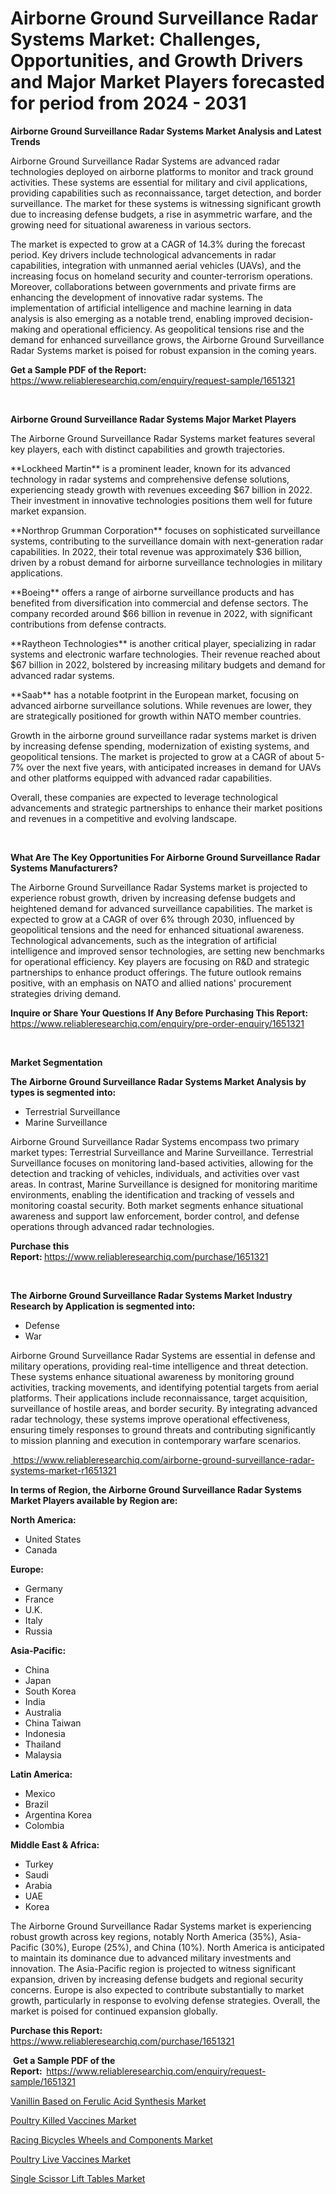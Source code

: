 <p><h1>Airborne Ground Surveillance Radar Systems Market: Challenges, Opportunities, and Growth Drivers and Major Market Players forecasted for period from 2024 - 2031</h1></p><p><strong>Airborne Ground Surveillance Radar Systems Market Analysis and Latest Trends</strong></p>
<p><p>Airborne Ground Surveillance Radar Systems are advanced radar technologies deployed on airborne platforms to monitor and track ground activities. These systems are essential for military and civil applications, providing capabilities such as reconnaissance, target detection, and border surveillance. The market for these systems is witnessing significant growth due to increasing defense budgets, a rise in asymmetric warfare, and the growing need for situational awareness in various sectors.</p><p>The market is expected to grow at a CAGR of 14.3% during the forecast period. Key drivers include technological advancements in radar capabilities, integration with unmanned aerial vehicles (UAVs), and the increasing focus on homeland security and counter-terrorism operations. Moreover, collaborations between governments and private firms are enhancing the development of innovative radar systems. The implementation of artificial intelligence and machine learning in data analysis is also emerging as a notable trend, enabling improved decision-making and operational efficiency. As geopolitical tensions rise and the demand for enhanced surveillance grows, the Airborne Ground Surveillance Radar Systems market is poised for robust expansion in the coming years.</p></p>
<p><strong>Get a Sample PDF of the Report:&nbsp;</strong> <a href="https://www.reliableresearchiq.com/enquiry/request-sample/1651321?utm_campaign=1087&utm_medium=2&utm_source=Github&utm_content=ia&utm_term=08122024&utm_id=airborne-ground-surveillance-radar-systems">https://www.reliableresearchiq.com/enquiry/request-sample/1651321</a></p>
<p>&nbsp;</p>
<p><strong>Airborne Ground Surveillance Radar Systems Major Market Players</strong></p>
<p><p>The Airborne Ground Surveillance Radar Systems market features several key players, each with distinct capabilities and growth trajectories. </p><p>**Lockheed Martin** is a prominent leader, known for its advanced technology in radar systems and comprehensive defense solutions, experiencing steady growth with revenues exceeding $67 billion in 2022. Their investment in innovative technologies positions them well for future market expansion.</p><p>**Northrop Grumman Corporation** focuses on sophisticated surveillance systems, contributing to the surveillance domain with next-generation radar capabilities. In 2022, their total revenue was approximately $36 billion, driven by a robust demand for airborne surveillance technologies in military applications.</p><p>**Boeing** offers a range of airborne surveillance products and has benefited from diversification into commercial and defense sectors. The company recorded around $66 billion in revenue in 2022, with significant contributions from defense contracts.</p><p>**Raytheon Technologies** is another critical player, specializing in radar systems and electronic warfare technologies. Their revenue reached about $67 billion in 2022, bolstered by increasing military budgets and demand for advanced radar systems.</p><p>**Saab** has a notable footprint in the European market, focusing on advanced airborne surveillance solutions. While revenues are lower, they are strategically positioned for growth within NATO member countries.</p><p>Growth in the airborne ground surveillance radar systems market is driven by increasing defense spending, modernization of existing systems, and geopolitical tensions. The market is projected to grow at a CAGR of about 5-7% over the next five years, with anticipated increases in demand for UAVs and other platforms equipped with advanced radar capabilities.</p><p>Overall, these companies are expected to leverage technological advancements and strategic partnerships to enhance their market positions and revenues in a competitive and evolving landscape.</p></p>
<p>&nbsp;</p>
<p><strong>What Are The Key Opportunities For Airborne Ground Surveillance Radar Systems Manufacturers?</strong></p>
<p><p>The Airborne Ground Surveillance Radar Systems market is projected to experience robust growth, driven by increasing defense budgets and heightened demand for advanced surveillance capabilities. The market is expected to grow at a CAGR of over 6% through 2030, influenced by geopolitical tensions and the need for enhanced situational awareness. Technological advancements, such as the integration of artificial intelligence and improved sensor technologies, are setting new benchmarks for operational efficiency. Key players are focusing on R&D and strategic partnerships to enhance product offerings. The future outlook remains positive, with an emphasis on NATO and allied nations' procurement strategies driving demand.</p></p>
<p><strong>Inquire or Share Your Questions If Any Before Purchasing This Report:</strong> <a href="https://www.reliableresearchiq.com/enquiry/pre-order-enquiry/1651321?utm_campaign=1087&utm_medium=2&utm_source=Github&utm_content=ia&utm_term=08122024&utm_id=airborne-ground-surveillance-radar-systems">https://www.reliableresearchiq.com/enquiry/pre-order-enquiry/1651321</a></p>
<p>&nbsp;</p>
<p><strong>Market Segmentation</strong></p>
<p><strong>The Airborne Ground Surveillance Radar Systems Market Analysis by types is segmented into:</strong></p>
<p><ul><li>Terrestrial Surveillance</li><li>Marine Surveillance</li></ul></p>
<p><p>Airborne Ground Surveillance Radar Systems encompass two primary market types: Terrestrial Surveillance and Marine Surveillance. Terrestrial Surveillance focuses on monitoring land-based activities, allowing for the detection and tracking of vehicles, individuals, and activities over vast areas. In contrast, Marine Surveillance is designed for monitoring maritime environments, enabling the identification and tracking of vessels and monitoring coastal security. Both market segments enhance situational awareness and support law enforcement, border control, and defense operations through advanced radar technologies.</p></p>
<p><strong>Purchase this Report:&nbsp;</strong><a href="https://www.reliableresearchiq.com/purchase/1651321?utm_campaign=1087&utm_medium=2&utm_source=Github&utm_content=ia&utm_term=08122024&utm_id=airborne-ground-surveillance-radar-systems">https://www.reliableresearchiq.com/purchase/1651321</a></p>
<p>&nbsp;</p>
<p><strong>The Airborne Ground Surveillance Radar Systems Market Industry Research by Application is segmented into:</strong></p>
<p><ul><li>Defense</li><li>War</li></ul></p>
<p><p>Airborne Ground Surveillance Radar Systems are essential in defense and military operations, providing real-time intelligence and threat detection. These systems enhance situational awareness by monitoring ground activities, tracking movements, and identifying potential targets from aerial platforms. Their applications include reconnaissance, target acquisition, surveillance of hostile areas, and border security. By integrating advanced radar technology, these systems improve operational effectiveness, ensuring timely responses to ground threats and contributing significantly to mission planning and execution in contemporary warfare scenarios.</p></p>
<p><a href="https://www.reliableresearchiq.com/airborne-ground-surveillance-radar-systems-market-r1651321?utm_campaign=1087&utm_medium=2&utm_source=Github&utm_content=ia&utm_term=08122024&utm_id=airborne-ground-surveillance-radar-systems">&nbsp;https://www.reliableresearchiq.com/airborne-ground-surveillance-radar-systems-market-r1651321</a></p>
<p><strong>In terms of Region, the Airborne Ground Surveillance Radar Systems Market Players available by Region are:</strong></p>
<p>
    <p> <strong> North America: </strong>
        <ul>
            <li>United States</li>
            <li>Canada</li>
        </ul>
        </p> 
    <p> <strong> Europe: </strong>
        <ul>
            <li>Germany</li>
            <li>France</li>
            <li>U.K.</li>
            <li>Italy</li>
            <li>Russia</li>
        </ul>
        </p> 
    <p> <strong> Asia-Pacific: </strong>
        <ul>
            <li>China</li>
            <li>Japan</li>
            <li>South Korea</li>
            <li>India</li>
            <li>Australia</li>
            <li>China Taiwan</li>
            <li>Indonesia</li>
            <li>Thailand</li>
            <li>Malaysia</li>
        </ul>
        </p> 
    <p> <strong> Latin America: </strong>
        <ul>
            <li>Mexico</li>
            <li>Brazil</li>
            <li>Argentina Korea</li>
            <li>Colombia</li>
        </ul>
        </p> 
    <p> <strong> Middle East & Africa: </strong>
        <ul>
            <li>Turkey</li>
            <li>Saudi</li>
            <li>Arabia</li>
            <li>UAE</li>
            <li>Korea</li>
        </ul>
    </p>
    </p>
<p><p>The Airborne Ground Surveillance Radar Systems market is experiencing robust growth across key regions, notably North America (35%), Asia-Pacific (30%), Europe (25%), and China (10%). North America is anticipated to maintain its dominance due to advanced military investments and innovation. The Asia-Pacific region is projected to witness significant expansion, driven by increasing defense budgets and regional security concerns. Europe is also expected to contribute substantially to market growth, particularly in response to evolving defense strategies. Overall, the market is poised for continued expansion globally.</p></p>
<p><strong>Purchase this Report: </strong><a href="https://www.reliableresearchiq.com/purchase/1651321?utm_campaign=1087&utm_medium=2&utm_source=Github&utm_content=ia&utm_term=08122024&utm_id=airborne-ground-surveillance-radar-systems">https://www.reliableresearchiq.com/purchase/1651321</a></p>
<p>&nbsp;<strong>Get a Sample PDF of the Report:&nbsp;&nbsp;</strong><a href="https://www.reliableresearchiq.com/enquiry/request-sample/1651321?utm_campaign=1087&utm_medium=2&utm_source=Github&utm_content=ia&utm_term=08122024&utm_id=airborne-ground-surveillance-radar-systems">https://www.reliableresearchiq.com/enquiry/request-sample/1651321</a></p>
<p><strong></strong></p>
<p><p><a href="https://www.linkedin.com/pulse/vanillin-based-ferulic-acid-synthesis-market-report-product-qmw4e?utm_campaign=1087&utm_medium=2&utm_source=Github&utm_content=ia&utm_term=08122024&utm_id=airborne-ground-surveillance-radar-systems">Vanillin Based on Ferulic Acid Synthesis Market</a></p><p><a href="https://www.linkedin.com/pulse/poultry-killed-vaccines-market-overview-2024-2031-projected-cdwve?utm_campaign=1087&utm_medium=2&utm_source=Github&utm_content=ia&utm_term=08122024&utm_id=airborne-ground-surveillance-radar-systems">Poultry Killed Vaccines Market</a></p><p><a href="https://www.linkedin.com/pulse/the-sympatico-insight-9odme?utm_campaign=1087&utm_medium=2&utm_source=Github&utm_content=ia&utm_term=08122024&utm_id=airborne-ground-surveillance-radar-systems">Racing Bicycles Wheels and Components Market</a></p><p><a href="https://www.linkedin.com/pulse/in-depth-analysis-poultry-live-vaccines-market-trends-growth-cno1e?utm_campaign=1087&utm_medium=2&utm_source=Github&utm_content=ia&utm_term=08122024&utm_id=airborne-ground-surveillance-radar-systems">Poultry Live Vaccines Market</a></p><p><a href="https://github.com/ulyssacrayne00231/Market-Research-Report-List-1/blob/main/single-scissor-lift-tables-market.md?utm_campaign=1087&utm_medium=2&utm_source=Github&utm_content=ia&utm_term=08122024&utm_id=airborne-ground-surveillance-radar-systems">Single Scissor Lift Tables Market</a></p></p>